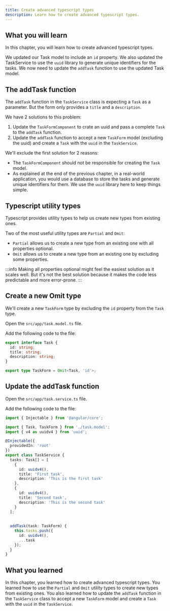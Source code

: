 ```yaml
---
title: Create advanced typescript types
description: Learn how to create advanced typescript types.
---
```


## What you will learn

In this chapter, you will learn how to create advanced typescript types.

We updated our Task model to include an `id` property. We also updated the TaskService to use the `uuid` library to generate unique identifiers for the tasks.
We now need to update the `addTask` function to use the updated Task model.

## The addTask function

The `addTask` function in the `TaskService` class is expecting a `Task` as a parameter.
But the form only provides a `title` and a `description`.

We have 2 solutions to this problem:

1. Update the `TaskFormComponent` to crate an uuid and pass a complete `Task` to the `addTask` function.
2. Update the `addTask` function to accept a new `TaskForm` model (excluding the uuid) and create a `Task` with the `uuid` in the `TaskService`.

We'll exclude the first solution for 2 reasons:

- The `TaskFormComponent` should not be responsible for creating the `Task` model.
- As explained at the end of the previous chapter, in a real-world application, you would use a database to store the tasks and generate unique identifiers for them. We use the `uuid` library here to keep things simple.

## Typescript utility types

Typescript provides utility types to help us create new types from existing ones.

Two of the most useful utility types are `Partial` and `Omit`:

- `Partial` allows us to create a new type from an existing one with all properties optional.
- `Omit` allows us to create a new type from an existing one by excluding some properties.

:::info
Making all properties optional might feel the easiest solution as it scales well.
But it's not the best solution because it makes the code less predictable and more error-prone.
:::

## Create a new Omit type

We'll create a new `TaskForm` type by excluding the `id` property from the `Task` type.

Open the `src/app/task.model.ts` file.

Add the following code to the file:

```typescript ins={"Create the TaskForm type based on the Task model but omitting the id property": 6-7}
export interface Task {
  id: string;
  title: string;
  description: string;
}

export type TaskForm = Omit<Task, 'id'>;
```

## Update the addTask function

Open the `src/app/task.service.ts` file.

Add the following code to the file:

```typescript ins={"Update the task.model import to include TaskForm model": 2-3} ins={"Update the addTask function to accept a TaskForm and create a Task with the uuid": 23-29}
import { Injectable } from '@angular/core';

import { Task, TaskForm } from './task.model';
import { v4 as uuidv4 } from 'uuid';

@Injectable({
  providedIn: 'root'
})
export class TaskService {
  tasks: Task[] = [
    {
      id: uuidv4(),
      title: 'First task',
      description: 'This is the first task'
    },
    {
      id: uuidv4(),
      title: 'Second task',
      description: 'This is the second task'
    }
  ];
  
  
  addTask(task: TaskForm) {
    this.tasks.push({
      id: uuidv4(),
      ...task
    });
  }
}
```

## What you learned

In this chapter, you learned how to create advanced typescript types. You learned how to use the `Partial` and `Omit` utility types to create new types from existing ones. You also learned how to update the `addTask` function in the `TaskService` class to accept a new `TaskForm` model and create a `Task` with the `uuid` in the `TaskService`.
